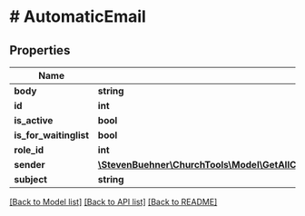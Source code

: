 # # AutomaticEmail

## Properties

Name | Type | Description | Notes
------------ | ------------- | ------------- | -------------
**body** | **string** |  |
**id** | **int** |  |
**is_active** | **bool** |  |
**is_for_waitinglist** | **bool** |  |
**role_id** | **int** |  |
**sender** | [**\StevenBuehner\ChurchTools\Model\GetAllCampuses200ResponseDataInnerTeamInnerPerson**](GetAllCampuses200ResponseDataInnerTeamInnerPerson.md) |  |
**subject** | **string** |  |

[[Back to Model list]](../../README.md#models) [[Back to API list]](../../README.md#endpoints) [[Back to README]](../../README.md)
